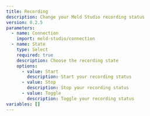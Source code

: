 ```yaml
---
title: Recording
description: Change your Meld Studio recording status
version: 0.2.5
parameters:
  - name: Connection
    import: meld-studio/connection
  - name: State
    type: Select
    required: true
    description: Choose the recording state
    options:
      - value: Start
        description: Start your recording status
      - value: Stop
        description: Stop your recording status
      - value: Toggle
        description: Toggle your recording status
variables: []
---
```

